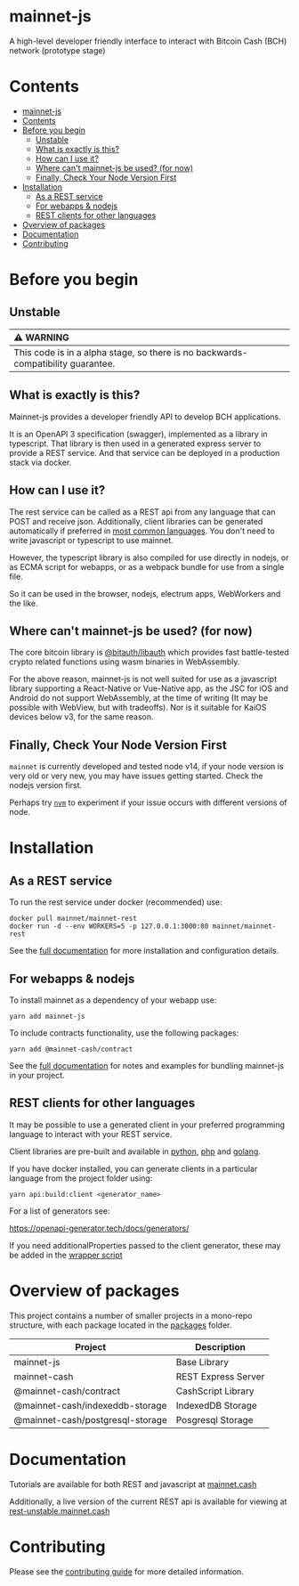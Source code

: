 # mainnet-js

A high-level developer friendly interface to interact with Bitcoin Cash (BCH) network (prototype stage)

# Contents

- [mainnet-js](#mainnet-js)
- [Contents](#contents)
- [Before you begin](#before-you-begin)
  - [Unstable](#unstable)
  - [What is exactly is this?](#what-is-exactly-is-this)
  - [How can I use it?](#how-can-i-use-it)
  - [Where can't mainnet-js be used? (for now)](#where-cant-mainnet-js-be-used-for-now)
  - [Finally, Check Your Node Version First](#finally-check-your-node-version-first)
- [Installation](#installation)
  - [As a REST service](#as-a-rest-service)
  - [For webapps \& nodejs](#for-webapps--nodejs)
  - [REST clients for other languages](#rest-clients-for-other-languages)
- [Overview of packages](#overview-of-packages)
- [Documentation](#documentation)
- [Contributing](#contributing)

# Before you begin

## Unstable

| :warning: WARNING                                                                |
| :------------------------------------------------------------------------------- |
| This code is in a alpha stage, so there is no backwards-compatibility guarantee. |

## What is exactly is this?

Mainnet-js provides a developer friendly API to develop BCH applications.

It is an OpenAPI 3 specification (swagger), implemented as a library in typescript. That library is then used in a generated express server to provide a REST service. And that service can be deployed in a production stack via docker.

## How can I use it?

The rest service can be called as a REST api from any language that can POST and receive json. Additionally, client libraries can be generated automatically if preferred in [most common languages](https://openapi-generator.tech/docs/generators/). You don't need to write javascript or typescript to use mainnet.

However, the typescript library is also compiled for use directly in nodejs, or as ECMA script for webapps, or as a webpack bundle for use from a single file.

So it can be used in the browser, nodejs, electrum apps, WebWorkers and the like.

## Where can't mainnet-js be used? (for now)

The core bitcoin library is [@bitauth/libauth](https://libauth.org/) which provides fast battle-tested crypto related functions using wasm binaries in WebAssembly.

For the above reason, mainnet-js is not well suited for use as a javascript library supporting a React-Native or Vue-Native app, as the JSC for iOS and Android do not support WebAssembly, at the time of writing (It may be possible with WebView, but with tradeoffs). Nor is it suitable for KaiOS devices below v3, for the same reason.

## Finally, Check Your Node Version First

`mainnet` is currently developed and tested node v14, if your node version is very old or very new, you may have issues getting started. Check the nodejs version first.

Perhaps try [`nvm`](https://github.com/nvm-sh/nvm#about) to experiment if your issue occurs with different versions of node.

# Installation

## As a REST service

To run the rest service under docker (recommended) use:

    docker pull mainnet/mainnet-rest
    docker run -d --env WORKERS=5 -p 127.0.0.1:3000:80 mainnet/mainnet-rest

See the [full documentation](https://mainnet.cash/tutorial/running-rest.html) for more installation and configuration details.

## For webapps & nodejs

To install mainnet as a dependency of your webapp use:

    yarn add mainnet-js

To include contracts functionality, use the following packages:

    yarn add @mainnet-cash/contract

See the [full documentation](https://mainnet.cash/tutorial/shipping-mainnet.html) for notes and examples for bundling mainnet-js in your project.

## REST clients for other languages

It may be possible to use a generated client in your preferred programming language to interact with your REST service.

Client libraries are pre-built and available in [python](https://github.com/mainnet-cash/mainnet-python-generated), [php](https://github.com/mainnet-cash/mainnet-php-generated) and [golang](https://github.com/mainnet-cash/mainnet-go-generated).

If you have docker installed, you can generate clients in a particular language from the project folder using:

    yarn api:build:client <generator_name>

For a list of generators see:

https://openapi-generator.tech/docs/generators/

If you need additionalProperties passed to the client generator, these may be added in the [wrapper script](swagger/generate.js)

# Overview of packages

This project contains a number of smaller projects in a mono-repo structure, with each package located in the [packages](packages/) folder.

| Project                              | Description           |
| ------------------------------------ | --------------------- |
| mainnet-js                           | Base Library          |
| mainnet-cash                         | REST Express Server   |
| @mainnet-cash/contract               | CashScript Library    |
| @mainnet-cash/indexeddb-storage      | IndexedDB Storage     |
| @mainnet-cash/postgresql-storage     | Posgresql Storage     |

# Documentation

Tutorials are available for both REST and javascript at [mainnet.cash](https://mainnet.cash)

Additionally, a live version of the current REST api is available for viewing at [rest-unstable.mainnet.cash](https://rest-unstable.mainnet.cash)

# Contributing

Please see the [contributing guide](./CONTRIBUTING.md) for more detailed information.
